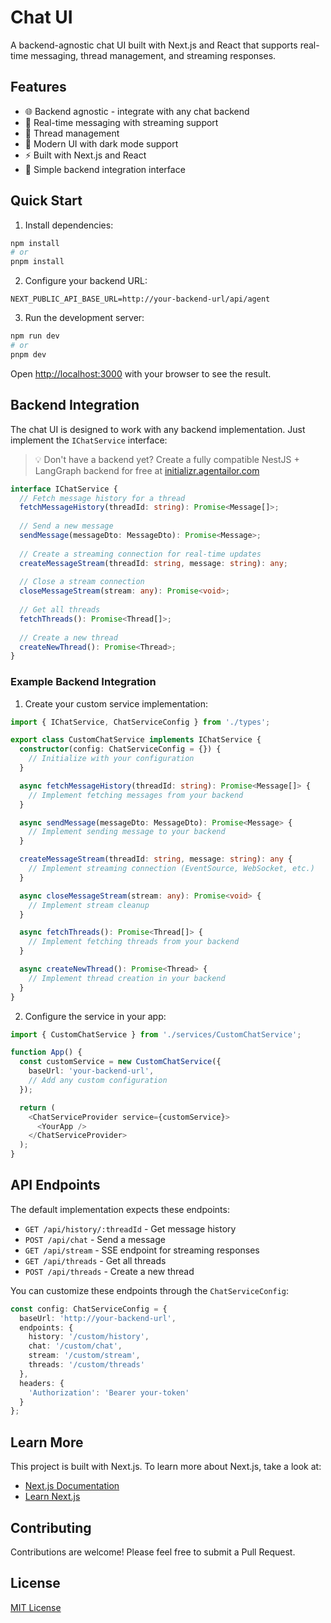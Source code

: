 # Chat UI

A backend-agnostic chat UI built with Next.js and React that supports real-time messaging, thread management, and streaming responses.

## Features

- 🌐 Backend agnostic - integrate with any chat backend
- 💬 Real-time messaging with streaming support
- 🧵 Thread management
- 🎨 Modern UI with dark mode support
- ⚡ Built with Next.js and React
- 🔌 Simple backend integration interface

## Quick Start

1. Install dependencies:
```bash
npm install
# or
pnpm install
```

2. Configure your backend URL:
```env
NEXT_PUBLIC_API_BASE_URL=http://your-backend-url/api/agent
```

3. Run the development server:
```bash
npm run dev
# or
pnpm dev
```

Open [http://localhost:3000](http://localhost:3000) with your browser to see the result.

## Backend Integration

The chat UI is designed to work with any backend implementation. Just implement the `IChatService` interface:

> 💡 Don't have a backend yet? Create a fully compatible NestJS + LangGraph backend for free at [initializr.agentailor.com](https://initializr.agentailor.com)

```typescript
interface IChatService {
  // Fetch message history for a thread
  fetchMessageHistory(threadId: string): Promise<Message[]>;
  
  // Send a new message
  sendMessage(messageDto: MessageDto): Promise<Message>;
  
  // Create a streaming connection for real-time updates
  createMessageStream(threadId: string, message: string): any;
  
  // Close a stream connection
  closeMessageStream(stream: any): Promise<void>;
  
  // Get all threads
  fetchThreads(): Promise<Thread[]>;
  
  // Create a new thread
  createNewThread(): Promise<Thread>;
}
```

### Example Backend Integration

1. Create your custom service implementation:

```typescript
import { IChatService, ChatServiceConfig } from './types';

export class CustomChatService implements IChatService {
  constructor(config: ChatServiceConfig = {}) {
    // Initialize with your configuration
  }

  async fetchMessageHistory(threadId: string): Promise<Message[]> {
    // Implement fetching messages from your backend
  }

  async sendMessage(messageDto: MessageDto): Promise<Message> {
    // Implement sending message to your backend
  }

  createMessageStream(threadId: string, message: string): any {
    // Implement streaming connection (EventSource, WebSocket, etc.)
  }

  async closeMessageStream(stream: any): Promise<void> {
    // Implement stream cleanup
  }

  async fetchThreads(): Promise<Thread[]> {
    // Implement fetching threads from your backend
  }

  async createNewThread(): Promise<Thread> {
    // Implement thread creation in your backend
  }
}
```

2. Configure the service in your app:

```typescript
import { CustomChatService } from './services/CustomChatService';

function App() {
  const customService = new CustomChatService({
    baseUrl: 'your-backend-url',
    // Add any custom configuration
  });

  return (
    <ChatServiceProvider service={customService}>
      <YourApp />
    </ChatServiceProvider>
  );
}
```

## API Endpoints

The default implementation expects these endpoints:

- `GET /api/history/:threadId` - Get message history
- `POST /api/chat` - Send a message
- `GET /api/stream` - SSE endpoint for streaming responses
- `GET /api/threads` - Get all threads
- `POST /api/threads` - Create a new thread

You can customize these endpoints through the `ChatServiceConfig`:

```typescript
const config: ChatServiceConfig = {
  baseUrl: 'http://your-backend-url',
  endpoints: {
    history: '/custom/history',
    chat: '/custom/chat',
    stream: '/custom/stream',
    threads: '/custom/threads'
  },
  headers: {
    'Authorization': 'Bearer your-token'
  }
};
```

## Learn More

This project is built with Next.js. To learn more about Next.js, take a look at:
- [Next.js Documentation](https://nextjs.org/docs)
- [Learn Next.js](https://nextjs.org/learn)

## Contributing

Contributions are welcome! Please feel free to submit a Pull Request.

## License

[MIT License](LICENSE)
